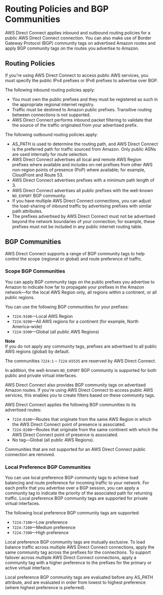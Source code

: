 # Routing Policies and BGP Communities<a name="routing-and-bgp"></a>

AWS Direct Connect applies inbound and outbound routing policies for a public AWS Direct Connect connection\. You can also make use of Border Gateway Protocol \(BGP\) community tags on advertised Amazon routes and apply BGP community tags on the routes you advertise to Amazon\.

## Routing Policies<a name="routing-policies"></a>

If you're using AWS Direct Connect to access public AWS services, you must specify the public IPv4 prefixes or IPv6 prefixes to advertise over BGP\. 

The following inbound routing policies apply:
+ You must own the public prefixes and they must be registered as such in the appropriate regional internet registry\.
+ Traffic must be destined to Amazon public prefixes\. Transitive routing between connections is not supported\.
+ AWS Direct Connect performs inbound packet filtering to validate that the source of the traffic originated from your advertised prefix\. 

The following outbound routing policies apply:
+ AS\_PATH is used to determine the routing path, and AWS Direct Connect is the preferred path for traffic sourced from Amazon\. Only public ASNs are used internally for route selection\.
+ AWS Direct Connect advertises all local and remote AWS Region prefixes where available and includes on\-net prefixes from other AWS non\-region points of presence \(PoP\) where available; for example, CloudFront and Route 53\.
+ AWS Direct Connect advertises prefixes with a minimum path length of 3\.
+ AWS Direct Connect advertises all public prefixes with the well\-known `NO_EXPORT` BGP community\.
+ If you have multiple AWS Direct Connect connections, you can adjust the load\-sharing of inbound traffic by advertising prefixes with similar path attributes\.
+ The prefixes advertised by AWS Direct Connect must not be advertised beyond the network boundaries of your connection; for example, these prefixes must not be included in any public internet routing table\.

## BGP Communities<a name="bgp-communities"></a>

AWS Direct Connect supports a range of BGP community tags to help control the scope \(regional or global\) and route preference of traffic\.

### Scope BGP Communities<a name="scope-bgp-communities"></a>

You can apply BGP community tags on the public prefixes you advertise to Amazon to indicate how far to propagate your prefixes in the Amazon network—for the local AWS Region only, all regions within a continent, or all public regions\.

You can use the following BGP communities for your prefixes:
+ `7224:9100`—Local AWS Region
+ `7224:9200`—All AWS regions for a continent \(for example, North America–wide\)
+ `7224:9300`—Global \(all public AWS Regions\)

**Note**  
If you do not apply any community tags, prefixes are advertised to all public AWS regions \(global\) by default\.

The communities `7224:1` – `7224:65535` are reserved by AWS Direct Connect\.

In addition, the well\-known `NO_EXPORT` BGP community is supported for both public and private virtual interfaces\.

AWS Direct Connect also provides BGP community tags on advertised Amazon routes\. If you're using AWS Direct Connect to access public AWS services, this enables you to create filters based on these community tags\. 

AWS Direct Connect applies the following BGP communities to its advertised routes:
+ `7224:8100`—Routes that originate from the same AWS Region in which the AWS Direct Connect point of presence is associated\.
+ `7224:8200`—Routes that originate from the same continent with which the AWS Direct Connect point of presence is associated\.
+ No tag—Global \(all public AWS Regions\)\.

Communities that are not supported for an AWS Direct Connect public connection are removed\.

### Local Preference BGP Communities<a name="local-pref-bgp-communities"></a>

You can use local preference BGP community tags to achieve load balancing and route preference for incoming traffic to your network\. For each prefix that you advertise over a BGP session, you can apply a community tag to indicate the priority of the associated path for returning traffic\. Local preference BGP community tags are supported for private virtual interfaces\.

The following local preference BGP community tags are supported:
+ `7224:7100`—Low preference
+ `7224:7200`—Medium preference
+ `7224:7300`—High preference

Local preference BGP community tags are mutually exclusive\. To load balance traffic across multiple AWS Direct Connect connections, apply the same community tag across the prefixes for the connections\. To support failover across multiple AWS Direct Connect connections, apply a community tag with a higher preference to the prefixes for the primary or active virtual interface\.

Local preference BGP community tags are evaluated before any AS\_PATH attribute, and are evaluated in order from lowest to highest preference \(where highest preference is preferred\)\.